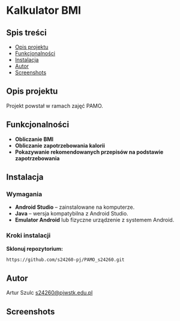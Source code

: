 # Kalkulator BMI

## Spis treści
- [Opis projektu](#opis-projektu)
- [Funkcjonalności](#funkcjonalności)
- [Instalacja](#instalacja)
- [Autor](#autor)
- [Screenshots](#screenshots)

## Opis projektu
Projekt powstał w ramach zajęć PAMO.

## Funkcjonalności
- **Obliczanie BMI**
- **Obliczanie zapotrzebowania kalorii**
- **Pokazywanie rekomendowanych przepisów na podstawie zapotrzebowania**

## Instalacja
### Wymagania
- **Android Studio** – zainstalowane na komputerze.
- **Java** – wersja kompatybilna z Android Studio.
- **Emulator Android** lub fizyczne urządzenie z systemem Android.

### Kroki instalacji
**Sklonuj repozytorium:**
```bash
https://github.com/s24260-pj/PAMO_s24260.git
```
## Autor
Artur Szulc s24260@pjwstk.edu.pl

## Screenshots
